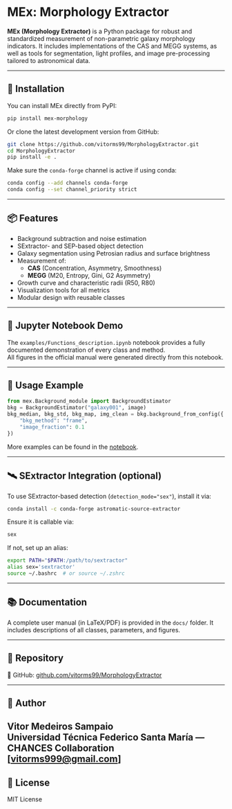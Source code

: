 # MEx: Morphology Extractor

**MEx (Morphology Extractor)** is a Python package for robust and standardized measurement of non-parametric galaxy morphology indicators. It includes implementations of the CAS and MEGG systems, as well as tools for segmentation, light profiles, and image pre-processing tailored to astronomical data.

---

## 🚀 Installation

You can install MEx directly from PyPI:

```bash
pip install mex-morphology
```

Or clone the latest development version from GitHub:

```bash
git clone https://github.com/vitorms99/MorphologyExtractor.git
cd MorphologyExtractor
pip install -e .
```

Make sure the `conda-forge` channel is active if using conda:

```bash
conda config --add channels conda-forge
conda config --set channel_priority strict
```

---

## 📦 Features

- Background subtraction and noise estimation
- SExtractor- and SEP-based object detection
- Galaxy segmentation using Petrosian radius and surface brightness
- Measurement of:
  - **CAS** (Concentration, Asymmetry, Smoothness)
  - **MEGG** (M20, Entropy, Gini, G2 Asymmetry)
- Growth curve and characteristic radii (R50, R80)
- Visualization tools for all metrics
- Modular design with reusable classes

---

## 🧪 Jupyter Notebook Demo

The `examples/Functions_description.ipynb` notebook provides a fully documented demonstration of every class and method.  
All figures in the official manual were generated directly from this notebook.

---

## 📄 Usage Example

```python
from mex.Background_module import BackgroundEstimator
bkg = BackgroundEstimator("galaxy001", image)
bkg_median, bkg_std, bkg_map, img_clean = bkg.background_from_config({
    "bkg_method": "frame",
    "image_fraction": 0.1
})
```

More examples can be found in the [notebook](Examples/Functions_Description.ipynb).

---

## 🛰️ SExtractor Integration (optional)

To use SExtractor-based detection (`detection_mode="sex"`), install it via:

```bash
conda install -c conda-forge astromatic-source-extractor
```

Ensure it is callable via:

```bash
sex
```

If not, set up an alias:

```bash
export PATH="$PATH:/path/to/sextractor"
alias sex='sextractor'
source ~/.bashrc  # or source ~/.zshrc
```

---

## 📚 Documentation

A complete user manual (in LaTeX/PDF) is provided in the `docs/` folder. It includes descriptions of all classes, parameters, and figures.

---

## 🔗 Repository

📁 GitHub: [github.com/vitorms99/MorphologyExtractor](https://github.com/vitorms99/MorphologyExtractor)

---

## 👤 Author

**Vitor Medeiros Sampaio**  
Universidad Técnica Federico Santa María — CHANCES Collaboration  
[vitorms999@gmail.com]
---

## 📝 License

MIT License
